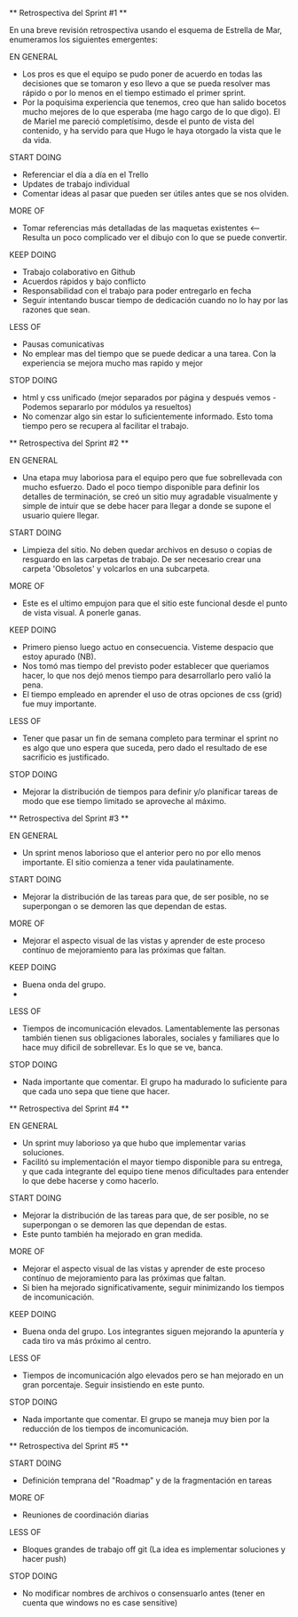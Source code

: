 ** Retrospectiva del Sprint #1 **

En una breve revisión retrospectiva usando el esquema de Estrella de Mar, enumeramos los siguientes emergentes:

EN GENERAL
- Los pros es que el equipo se pudo poner de acuerdo en todas las decisiones que se tomaron y eso llevo a que se pueda resolver mas rápido o por lo menos en el tiempo estimado el primer sprint.
- Por la poquísima experiencia que tenemos, creo que han salido bocetos mucho mejores de lo que esperaba (me hago cargo de lo que digo). El de Mariel me pareció completísimo, desde el punto de vista del contenido, y ha servido para que Hugo le haya otorgado la vista que le da vida.

START DOING
- Referenciar el día a día en el Trello
- Updates de trabajo individual
- Comentar ideas al pasar que pueden ser útiles antes que se nos olviden.

MORE OF
- Tomar referencias más detalladas de las maquetas existentes <— Resulta un poco complicado ver el dibujo con lo que se puede convertir.

KEEP DOING
- Trabajo colaborativo en Github
- Acuerdos rápidos y bajo conflicto
- Responsabilidad con el trabajo para poder entregarlo en fecha
- Seguir intentando buscar tiempo de dedicación cuando no lo hay por las razones que sean.

LESS OF
- Pausas comunicativas
- No emplear mas del tiempo que se puede dedicar a una tarea. Con la experiencia se mejora mucho mas rapido y mejor

STOP DOING
- html y css unificado (mejor separados por página y después vemos - Podemos separarlo por módulos ya resueltos)
- No comenzar algo sin estar lo suficientemente informado. Esto toma tiempo pero se recupera al facilitar el trabajo.

** Retrospectiva del Sprint #2 **

EN GENERAL
- Una etapa muy laboriosa para el equipo pero que fue sobrellevada con mucho esfuerzo. Dado el poco tiempo disponible para definir los detalles de terminación, se creó un sitio muy agradable visualmente y simple de intuir que se debe hacer para llegar a donde se supone el usuario quiere llegar.

START DOING
- Limpieza del sitio. No deben quedar archivos en desuso o copias de resguardo en las carpetas de trabajo. De ser necesario crear una carpeta 'Obsoletos' y volcarlos en una subcarpeta.

MORE OF
- Este es el ultimo empujon para que el sitio este funcional desde el punto de vista visual. A ponerle ganas.

KEEP DOING
- Primero pienso luego actuo en consecuencia. Visteme despacio que estoy apurado (NB).
- Nos tomó mas tiempo del previsto poder establecer que queriamos hacer, lo que nos dejó menos tiempo para desarrollarlo pero valió la pena.
- El tiempo empleado en aprender el uso de otras opciones de css (grid) fue muy importante.

LESS OF
- Tener que pasar un fin de semana completo para terminar el sprint no es algo que uno espera que suceda, pero dado el resultado de ese sacrificio es justificado.

STOP DOING
- Mejorar la distribución de tiempos para definir y/o planificar tareas de modo que ese tiempo limitado se aproveche al máximo.

** Retrospectiva del Sprint #3 **

EN GENERAL
- Un sprint menos laborioso que el anterior pero no por ello menos importante. El sitio comienza a tener vida paulatinamente.

START DOING
- Mejorar la distribución de las tareas para que, de ser posible, no se superpongan o se demoren las que dependan de estas.

MORE OF
- Mejorar el aspecto visual de las vistas y aprender de este proceso contínuo de mejoramiento para las próximas que faltan.

KEEP DOING
- Buena onda del grupo.
- 
LESS OF
- Tiempos de incomunicación elevados. Lamentablemente las personas también tienen sus obligaciones laborales, sociales y familiares que lo hace muy dificil de sobrellevar. Es lo que se ve, banca.

STOP DOING
- Nada importante que comentar. El grupo ha madurado lo suficiente para que cada uno sepa que tiene que hacer.

** Retrospectiva del Sprint #4 **

EN GENERAL
- Un sprint muy laborioso ya que hubo que implementar varias soluciones.
- Facilitó su implementación el mayor tiempo disponible para su entrega, y que cada integrante del equipo tiene menos dificultades para entender lo que debe hacerse y como hacerlo.

START DOING
- Mejorar la distribución de las tareas para que, de ser posible, no se superpongan o se demoren las que dependan de estas.
- Este punto también ha mejorado en gran medida.

MORE OF
- Mejorar el aspecto visual de las vistas y aprender de este proceso contínuo de mejoramiento para las próximas que faltan.
- Si bien ha mejorado significativamente, seguir minimizando los tiempos de incomunicación.

KEEP DOING
- Buena onda del grupo. Los integrantes siguen mejorando la apuntería y cada tiro va más próximo al centro.

LESS OF
- Tiempos de incomunicación algo elevados pero se han mejorado en un gran porcentaje. Seguir insistiendo en este punto.

STOP DOING
- Nada importante que comentar. El grupo se maneja muy bien por la reducción de los tiempos de incomunicación.

** Retrospectiva del Sprint #5 **

START DOING
- Definición temprana del "Roadmap" y de la fragmentación en tareas

MORE OF
- Reuniones de coordinación diarias

LESS OF
- Bloques grandes de trabajo off git (La idea es implementar soluciones y hacer push)

STOP DOING
- No modificar nombres de archivos o consensuarlo antes (tener en cuenta que windows no es case sensitive)